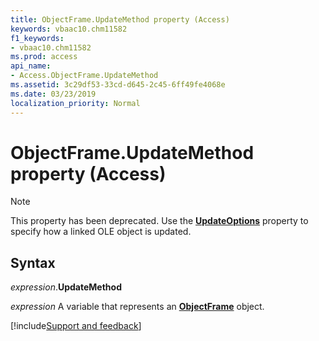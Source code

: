 ```yaml
---
title: ObjectFrame.UpdateMethod property (Access)
keywords: vbaac10.chm11582
f1_keywords:
- vbaac10.chm11582
ms.prod: access
api_name:
- Access.ObjectFrame.UpdateMethod
ms.assetid: 3c29df53-33cd-d645-2c45-6ff49fe4068e
ms.date: 03/23/2019
localization_priority: Normal
---
```



# ObjectFrame.UpdateMethod property (Access)

> [!NOTE] 
> This property has been deprecated. Use the **[UpdateOptions](Access.ObjectFrame.UpdateOptions.md)** property to specify how a linked OLE object is updated.


## Syntax

_expression_.**UpdateMethod**

_expression_ A variable that represents an **[ObjectFrame](Access.ObjectFrame.md)** object.




[!include[Support and feedback](~/includes/feedback-boilerplate.md)]